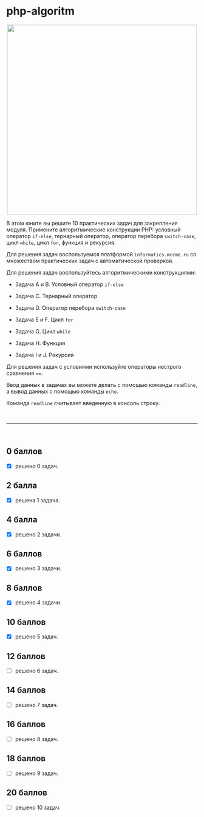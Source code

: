 # php-algoritm

<div style="text-align:center;">
    <img src="https://lms.skillfactory.ru/assets/courseware/v1/4d1d7cd39f7c3c1be9784174e0b27d98/asset-v1:SkillFactory+PHP-2.0+2020+type@asset+block/PHP_16_cover8.svg" style="width: 500px;">
</div>

В этом юните вы решите 10 практических задач для закрепления модуля. Примените алгоритмические конструкции PHP: условный оператор `if-else`, тернарный оператор, оператор перебора `switch-case`, цикл `while`, цикл `for`, функция и рекурсия.

Для решения задач воспользуемся платформой `informatics.mccme.ru` со множеством практических задач с автоматической проверкой.

Для решения задач воспользуйтесь алгоритмическими конструкциями:

- Задача A и B. Условный оператор `if-else`

- Задача C. Тернарный оператор

- Задача D. Оператор перебора `switch-case`

- Задача E и F. Цикл `for`

- Задача G. Цикл `while`

- Задача H. Функция

- Задача I и J. Рекурсия

Для решения задач с условиями используйте операторы нестрого сравнения `==`.

Ввод данных в задачах вы можете делать с помощью команды `readline`, а вывод данных с помощью команды `echo`.

Команда `readline` считывает введенную в консоль строку.

<br>
<hr>
<br>

## 0 баллов

- [x] решено 0 задач.

## 2 балла

- [x] решена 1 задача.

## 4 балла

- [x] решено 2 задачи.

## 6 баллов

- [x] решено 3 задачи.

## 8 баллов

- [x] решено 4 задачи.

## 10 баллов

- [x] решено 5 задач.

## 12 баллов

- [ ] решено 6 задач.

## 14 баллов

- [ ] решено 7 задач.

## 16 баллов

- [ ] решено 8 задач.

## 18 баллов

- [ ] решено 9 задач.

## 20 баллов

- [ ] решено 10 задач.